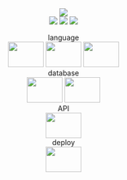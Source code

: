 <div align="center">
	<img src="https://capsule-render.vercel.app/api?type=cylinder&color=auto&text=BE%20Developer&fontAlignY=45&fontSize=40&height=150&animation=blinking&desc=HwangSeonguk&descAlignY=70"><br>
	<img src="https://img.shields.io/badge/github-%23121011.svg?style=for-the-badge&logo=github&logoColor=white">
	<img src="https://img.shields.io/badge/Gmail-D14836?style=for-the-badge&logo=gmail&logoColor=white">
	<img src="https://img.shields.io/badge/Notion-%23000000.svg?style=for-the-badge&logo=notion&logoColor=white">


language<br>
<img height="50" width="70" src="https://cdn.simpleicons.org/javascript/F7DF1E" />
<img height="50" width="70" src="https://cdn.simpleicons.org/css3/1572B6" />
<img height="50" width="70" src="https://cdn.simpleicons.org/html5/E34F26" />
	<br>
database<br>
<img height="50" width="70" src="https://cdn.simpleicons.org/mysql/4479A1" />
<img height="50" width="70" src="https://cdn.simpleicons.org/mongodb/47A248" />
<br>
API<br>
<img height="50" width="70" src="https://cdn.simpleicons.org/naver/03C75A" />
<br>
deploy<br>
<img height="50" width="70" src="https://cdn.simpleicons.org/amazonec2/FF9900" />
</div>

<!--
**HwangSeonguk/HwangSeonguk** is a ✨ _special_ ✨ repository because its `README.md` (this file) appears on your GitHub profile.

Here are some ideas to get you started:

- 🔭 I’m currently working on ...
- 🌱 I’m currently learning ...
- 👯 I’m looking to collaborate on ...
- 🤔 I’m looking for help with ...
- 💬 Ask me about ...
- 📫 How to reach me: ...
- 😄 Pronouns: ...
- ⚡ Fun fact: ...
-->
